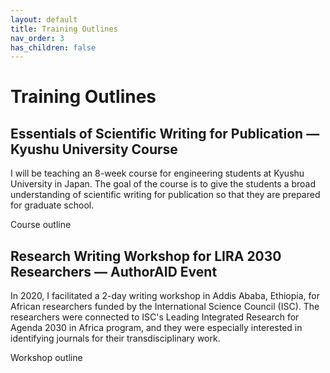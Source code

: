 ```yaml
---
layout: default
title: Training Outlines
nav_order: 3
has_children: false
---
```


# Training Outlines

## Essentials of Scientific Writing for Publication &mdash; Kyushu University Course

I will be teaching an 8-week course for engineering students at Kyushu University in Japan. The goal of the course is to give the students a broad understanding of scientific writing for publication so that they are prepared for graduate school.

Course outline

## Research Writing Workshop for LIRA 2030 Researchers &mdash; AuthorAID Event

In 2020, I facilitated a 2-day writing workshop in Addis Ababa, Ethiopia, for African researchers funded by the International Science Council (ISC). The researchers were connected to ISC's Leading Integrated Research for Agenda 2030 in Africa program, and they were especially interested in identifying journals for their transdisciplinary work. 

Workshop outline
